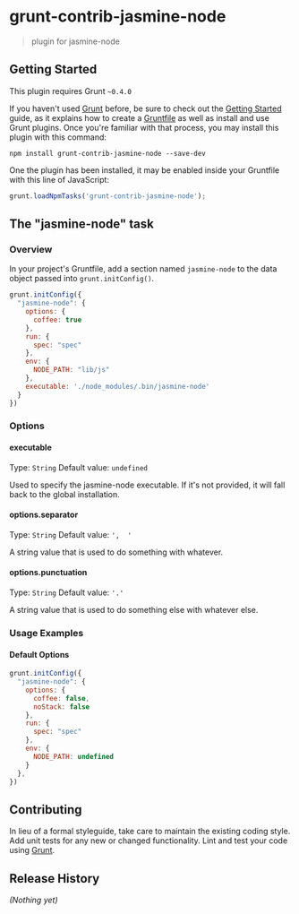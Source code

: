 # grunt-contrib-jasmine-node

> plugin for jasmine-node

## Getting Started
This plugin requires Grunt `~0.4.0`

If you haven't used [Grunt](http://gruntjs.com/) before, be sure to check out the [Getting Started](http://gruntjs.com/getting-started) guide, as it explains how to create a [Gruntfile](http://gruntjs.com/sample-gruntfile) as well as install and use Grunt plugins. Once you're familiar with that process, you may install this plugin with this command:

```shell
npm install grunt-contrib-jasmine-node --save-dev
```

One the plugin has been installed, it may be enabled inside your Gruntfile with this line of JavaScript:

```js
grunt.loadNpmTasks('grunt-contrib-jasmine-node');
```

## The "jasmine-node" task

### Overview
In your project's Gruntfile, add a section named `jasmine-node` to the data object passed into `grunt.initConfig()`.

```js
grunt.initConfig({
  "jasmine-node": {
    options: {
      coffee: true
    },
    run: {
      spec: "spec"
    },
    env: {
      NODE_PATH: "lib/js"
    },
    executable: './node_modules/.bin/jasmine-node'
  }
})
```

### Options

#### executable
Type: `String`
Default value: `undefined`

Used to specify the jasmine-node executable. If it's not provided, it will fall back to the global installation.

#### options.separator
Type: `String`
Default value: `',  '`

A string value that is used to do something with whatever.

#### options.punctuation
Type: `String`
Default value: `'.'`

A string value that is used to do something else with whatever else.

### Usage Examples

#### Default Options
```js
grunt.initConfig({
  "jasmine-node": {
    options: {
      coffee: false,
      noStack: false
    },
    run: {
      spec: "spec"
    },
    env: {
      NODE_PATH: undefined
    }
  },
})
```

## Contributing
In lieu of a formal styleguide, take care to maintain the existing coding style. Add unit tests for any new or changed functionality. Lint and test your code using [Grunt](http://gruntjs.com/).

## Release History
_(Nothing yet)_
